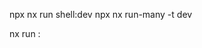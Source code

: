 npx nx run shell:dev
npx nx run-many -t dev

nx run <package-name>:<script>
nx run-many -t <script>

```json
{
  "extends": "nx/presets/npm.json",
  "$schema": "./node_modules/nx/schemas/nx-schema.json",
  "tasksRunnerOptions": {
    "default": {
      "runner": "nx/tasks-runners/default",
      "options": {
        "cacheableOperations": [
          "typecheck",
          "lint",
          "depcheck",
          "test",
          "clean",
          "build"
        ]
      }
    }
  },
  "targetDefaults": {
    "typecheck": {
      "dependsOn": ["^build"]
    },
    "test": {
      "dependsOn": ["^build"]
    },
    "build": {
      "dependsOn": ["^build", "clean"]
    },
    "dev": {
      "dependsOn": ["^build"]
    }
  }
}
```
